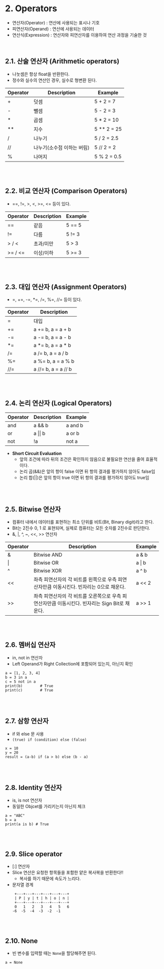 # 2. Operators
* 연산자(Operator) : 연산에 사용되는 표시나 기호
* 피연산자(Operand) : 연산에 사용되는 데이터
* 연산식(Expression) : 연산자와 피연산자를 이용하여 연산 과정을 기술한 것
</br>

## 2.1. 산술 연산자 (Arithmetic operators)
* 나눗셈은 항상 float을 반환한다.
* 정수와 실수의 연산인 경우, 실수로 형변환 된다.

| Operator | Description | Example |
|----------|-------------|---------|
| + | 덧셈 | 5 + 2 = 7 |
| - | 뺄셈 | 5 - 2 = 3 |
| * | 곱셈 | 5 * 2 = 10 |
| ** | 지수 | 5 ** 2 = 25 |
| / | 나누기 | 5 / 2 = 2.5 |
| // | 나누기(소수점 이하는 버림) | 5 // 2 = 2 |
| % | 나머지 | 5 % 2 = 0.5 |

</br>
</br>


## 2.2. 비교 연산자 (Comparison Operators)
* ==, !=, >, <, >=, <= 등이 있다.

| Operator | Description | Example |
|----------|-------------|---------|
| == | 같음 | 5 == 5 |
| != | 다름 | 5 != 3 |
| > / < | 초과/미만 | 5 > 3 |
| >= / <= | 이상/이하 | 5 >= 3 |

</br>
</br>


## 2.3. 대입 연산자 (Assignment Operators)
* =, +=, -=, *=, /=, %=, //= 등이 있다.

| Operator | Description |
|----------|-------------|
| = | 대입 |
| += | a += b, a = a + b |
| -= | a -= b, a = a - b |
| *= | a *= b, a = a * b|
| /= | a /= b, a = a / b|
| %= | a %= b, a = a % b|
| //= | a //= b, a = a // b|

</br>
</br>


## 2.4. 논리 연산자 (Logical Operators)
| Operator | Description | Example |
|----------|-------------|---------|
| and | a && b | a and b |
| or | a \|\| b | a or b |
| not | !a | not a |

* __Short Circuit Evaluation__
    * 앞의 조건에 따라 뒤의 조건은 확인하지 않음으로 불필요한 연산을 줄여 효율적이다.
    * 논리 곱(&&)은 앞의 항이 false 이면 뒤 항의 결과를 평가하지 않아도 false임
    * 논리 합(||)은 앞의 항이 true 이면 뒤 항의 결과를 평가하지 않아도 true임
</br>
</br>


## 2.5. Bitwise 연산자
* 컴퓨터 내에서 데이터를 표현하는 최소 단위를 비트(Bit, Binary digit)라고 한다.
* Bit는 2진수 0, 1 로 표현되며, 실제로 컴퓨터는 모든 숫자를 2진수로 판단한다.
* &, |, ^, ~, <<, >> 연산자

| Operator | Description | Example |
|----------|-------------|---------|
| & | Bitwise AND | a & b |
| \| | Bitwise OR | a \| b |
| ^ | Bitwise XOR | a ^ b |
| << | 좌측 피연산자의 각 비트를 왼쪽으로 우측 피연산자만큼 이동시킨다. 빈자리는 0으로 채운다. | a << 2 |
| >> | 좌측 피연산자의 각 비트를 오른쪽으로 우측 피연산자만큼 이동시킨다. 빈자리는 Sign Bit로 채운다. | a >> 1 |

</br>
</br>


## 2.6. 멤버십 연산자
* in, not in 연산자
* Left Operand가 Right Collection에 포함되어 있는지, 아닌지 확인
```
a = [1, 2, 3, 4]
b = 3 in a
c = 5 not in a
print(b)        # True
print(c)        # True
```
</br>
</br>


## 2.7. 삼항 연산자
* if 와 else 문 사용
* ```(true) if (condition) else (false)```
```
x = 10
y = 20
result = (a-b) if (a > b) else (b - a)
```
</br>
</br>   


## 2.8. Identity 연산자
* is, is not 연산자
* 동일한 Objcet를 가리키는지 아닌지 체크
```
a = "ABC"
b = a
print(a is b) # True
```
</br>
</br>


## 2.9. Slice operator
* [:] 연산자
* Slice 연산은 요청한 항목들을 포함한 얕은 복사복을 반환한다!!
    * 복사를 하기 때문에 속도가 느리다.
* 문자열 경계
    ```
     +---+---+---+---+---+---+
     | P | y | t | h | o | n |
     +---+---+---+---+---+---+
     0   1   2   3   4   5   6
    -6  -5  -4  -3  -2  -1
    ```
</br>
</br>


## 2.10. None
* 빈 변수를 입력할 때는 ```None```을 할당해주면 된다.
```
a = None
```

